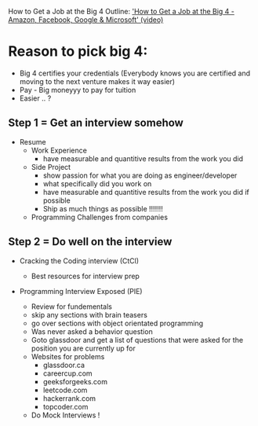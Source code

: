 How to Get a Job at the Big 4 Outline:
['How to Get a Job at the Big 4 - Amazon, Facebook, Google & Microsoft' (video)](https://www.youtube.com/watch?v=YJZCUhxNCv8)

# Reason to pick big 4:
- Big 4 certifies your credentials (Everybody knows you are certified and moving to the next venture makes it way easier)
- Pay - Big moneyyy to pay for tuition
- Easier .. ?

## Step 1 = Get an interview somehow
- Resume
  - Work Experience
    - have measurable and quantitive results from the work you did
  - Side Project
    - show passion for what you are doing as engineer/developer
    - what specifically did you work on
    - have measurable and quantitive results from the work you did if possible
    - Ship as much things as possible !!!!!!!
  - Programming Challenges from companies

## Step 2 = Do well on the interview
- Cracking the Coding interview (CtCl)
  - Best resources for interview prep
- Programming Interview Exposed (PIE)
  - Review for fundementals
  - skip any sections with brain teasers
  - go over sections with object orientated programming

  * Was never asked a behavior question

  - Goto glassdoor and get a list of questions that were asked for the position you are currently up for
  - Websites for problems
    - glassdoor.ca
    - careercup.com
    - geeksforgeeks.com
    - leetcode.com
    - hackerrank.com
    - topcoder.com

  * Do Mock Interviews !
